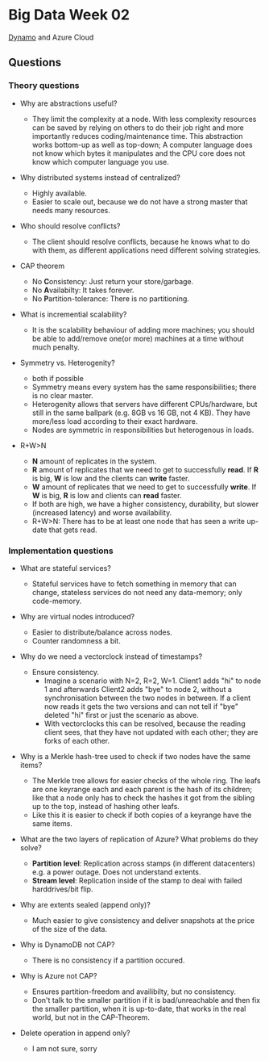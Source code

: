 # Big Data Week 02

[Dynamo](https://en.wikipedia.org/wiki/Dynamo_(storage_system)) and Azure Cloud
## Questions
### Theory questions
- Why are abstractions useful?
	- They limit the complexity at a node. With less complexity resources can be saved by relying on others to do their job right and more importantly reduces coding/maintenance time.
	This abstraction works bottom-up as well as top-down; A computer language does not know which bytes it manipulates and the CPU core does not know which computer language you use.
- Why distributed systems instead of centralized?
	- Highly available.
	- Easier to scale out, because we do not have a strong master that needs many resources.
- Who should resolve conflicts?
	- The client should resolve conflicts, because he knows what to do with them, as different applications need different solving strategies.
- CAP theorem
	- No **C**onsistency: Just return your store/garbage.
	- No **A**vailabilty: It takes forever.
	- No **P**artition-tolerance: There is no partitioning.
- What is incremential scalability?
	- It is the scalability behaviour of adding more machines; you should be able to add/remove one(or more) machines at a time without much penalty.
	
- Symmetry vs. Heterogenity?
	- both if possible
	- Symmetry means every system has the same responsibilities; there is no clear master.
	- Heterogenity allows that servers have different CPUs/hardware, but still in the same ballpark (e.g. 8GB vs 16 GB, not 4 KB). They have more/less load according to their exact hardware.
	- Nodes are symmetric in responsibilities but heterogenous in loads.
	
- R+W>N
	- **N** amount of replicates in the system. 
	- **R** amount of replicates that we need to get to successfully **read**. If **R** is big, **W** is low and the clients can **write** faster. 
	- **W** amount of replicates that we need to get to successfully **write**. If **W** is big, **R** is low and clients can **read** faster.
	- If both are high, we have a higher consistency, durability, but slower (increased latency) and worse availability.
	- R+W>N: There has to be at least one node that has seen a write up-date that gets read. 

### Implementation questions
- What are stateful services?
	- Stateful services have to fetch something in memory that can change, stateless services do not need any data-memory; only code-memory.
- Why are virtual nodes introduced?
	- Easier to distribute/balance across nodes.
	- Counter randomness a bit.
	
- Why do we need a vectorclock instead of timestamps?
	- Ensure consistency.
		- Imagine a scenario with N=2, R=2, W=1. Client1 adds "hi" to node 1 and afterwards Client2 adds "bye" to node 2,
			without a synchronisation between the two nodes in between. If a client now reads it gets the two versions and can not tell if "bye" deleted "hi" first or just the scenario as above.
		- With vectorclocks this can be resolved, because the reading client sees, that they have not updated with each other; they are forks of each other.

- Why is a Merkle hash-tree used to check if two nodes have the same items?
	- The Merkle tree allows for easier checks of the whole ring. The leafs are one keyrange each and each parent is the hash of its children;
		like that a node only has to check the hashes it got from the sibling up to the top, instead of hashing other leafs.
	- Like this it is easier to check if both copies of a keyrange have the same items.
	
- What are the two layers of replication of Azure? What problems do they solve?
	- **Partition level**: Replication across stamps (in different datacenters) e.g. a power outage. Does not understand extents.
	- **Stream level**: Replication inside of the stamp to deal with failed harddrives/bit flip.
- Why are extents sealed (append only)?
	- Much easier to give consistency and deliver snapshots at the price of the size of the data.
- Why is DynamoDB not CAP?
	- There is no consistency if a partition occured.
- Why is Azure not CAP?
	- Ensures partition-freedom and availibilty, but no consistency. 
	- Don't talk to the smaller partition if it is bad/unreachable and then fix the smaller partition, when it is up-to-date, that works in the real world, but not in the CAP-Theorem.
- Delete operation in append only?
	- I am not sure, sorry
